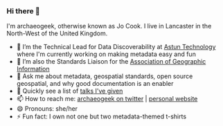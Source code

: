 ### Hi there 👋

<!--
**archaeogeek/archaeogeek** is a ✨ _special_ ✨ repository because its `README.md` (this file) appears on your GitHub profile.-->
I'm archaeogeek, otherwise known as Jo Cook. I live in Lancaster in the North-West of the United Kingdom.

- 🔭 I’m the Technical Lead for Data Discoverability at [Astun Technology](https://astuntechnology.com) where I'm currently working on making metadata easy and fun
- 🌱 I’m also the Standards Liaison for the [Association of Geographic Information](https://agi.org.uk)
- 💬 Ask me about metadata, geospatial standards, open source geospatial, and why good documentation is an enabler
- 📢 Quickly see a list of [talks I've given](https://github.com/search?o=desc&q=user:archaeogeek+topic:talks&s=updated&type=Repositories)
- 📫 How to reach me: [archaeogeek on twitter](https://twitter.com/archaeogeek) | [personal website](https://archaeogeek.com)
- 😄 Pronouns: she/her
- ⚡ Fun fact: I own not one but two metadata-themed t-shirts
